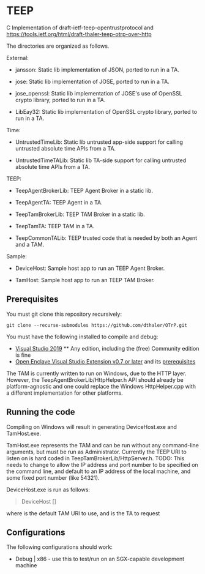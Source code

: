 # TEEP

C Implementation of draft-ietf-teep-opentrustprotocol and 
https://tools.ietf.org/html/draft-thaler-teep-otrp-over-http

The directories are organized as follows.

External:

* jansson: Static lib implementation of JSON, ported to run in a TA.

* jose: Static lib implementation of JOSE, ported to run in a TA.

* jose_openssl: Static lib implementation of JOSE's use of OpenSSL crypto library, ported to run in a TA.

* LibEay32: Static lib implementation of OpenSSL crypto library, ported to run in a TA.

Time:

* UntrustedTimeLib: Static lib untrusted app-side support for calling untrusted absolute time APIs from a TA.

* UntrustedTimeTALib: Static lib TA-side support for calling untrusted absolute time APIs from a TA.

TEEP:

* TeepAgentBrokerLib: TEEP Agent Broker in a static lib.

* TeepAgentTA: TEEP Agent in a TA.

* TeepTamBrokerLib: TEEP TAM Broker in a static lib.

* TeepTamTA: TEEP TAM in a TA.

* TeepCommonTALib: TEEP trusted code that is needed by both an Agent and a TAM.

Sample:

* DeviceHost: Sample host app to run an TEEP Agent Broker.

* TamHost: Sample host app to run an TEEP TAM Broker.

## Prerequisites

You must git clone this repository recursively:

```
git clone --recurse-submodules https://github.com/dthaler/OTrP.git
```

You must have the following installed to compile and debug:
* [Visual Studio 2019](https://visualstudio.microsoft.com/)
** Any edition, including the (free) Community edition is fine
* [Open Enclave Visual Studio Extension v0.7 or later](https://1drv.ms/u/s!Aqj-Bj9PNivcnvAKGa6fr8AlGk_a0g?e=am23nd) and its [prerequisites](https://github.com/dthaler/openenclave/blob/feature.vsextension/docs/GettingStartedDocs/VisualStudioWindows.md)

The TAM is currently written to run on Windows, due to the HTTP layer.
However, the TeepAgentBrokerLib/HttpHelper.h API should already be
platform-agnostic and one could replace the Windows HttpHelper.cpp with 
a different implementation for other platforms.

## Running the code

Compiling on Windows will result in generating DeviceHost.exe and TamHost.exe.

TamHost.exe represents the TAM and can be run without any command-line arguments, but must be run as Administrator.
Currently the TEEP URI to listen on is hard coded in TeepTamBrokerLib/HttpServer.h.
TODO: This needs to change to allow the IP address and port number to be specified on the command line,
and default to an IP address of the local machine, and some fixed port number (like 54321).

DeviceHost.exe is run as follows:

> DeviceHost <TAM URI> \[<TA ID>\]

where <TAM URI> is the default TAM URI to use, and <TA ID> is the TA to request

## Configurations

The following configurations should work:

* Debug | x86 - use this to test/run on an SGX-capable development machine
